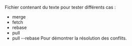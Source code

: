 Fichier contenant du texte pour tester différents cas :
 - merge
 - fetch
 - rebase
 - pull
 - pull --rebase
Pour démontrer la résolution des conflits.